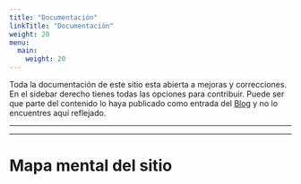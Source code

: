 ```yaml
---
title: "Documentación"
linkTitle: "Documentación"
weight: 20
menu:
  main:
    weight: 20
---
```


Toda la documentación de este sitio esta abierta a mejoras y correcciones. En el sidebar derecho tienes todas las opciones para contribuir. Puede ser que parte del contenido lo haya publicado como entrada del [Blog](/blog/) y no lo encuentres aquí reflejado. 

---
---

# Mapa mental del sitio




